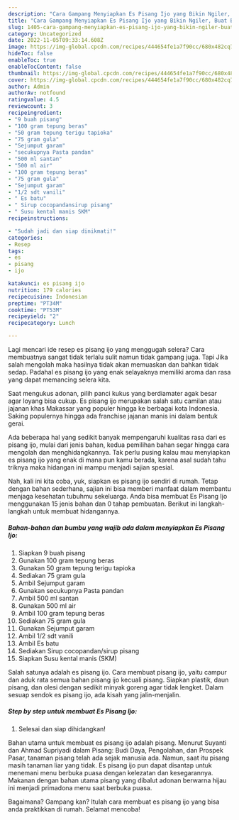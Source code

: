 ```yaml
---
description: "Cara Gampang Menyiapkan Es Pisang Ijo yang Bikin Ngiler, Buat Buka Puasa Menggugah Selera"
title: "Cara Gampang Menyiapkan Es Pisang Ijo yang Bikin Ngiler, Buat Buka Puasa Menggugah Selera"
slug: 1405-cara-gampang-menyiapkan-es-pisang-ijo-yang-bikin-ngiler-buat-buka-puasa-menggugah-selera
category: Uncategorized
date: 2022-11-05T09:33:14.608Z
image: https://img-global.cpcdn.com/recipes/444654fe1a7f90cc/680x482cq70/es-pisang-ijo-foto-resep-utama.jpg
hideToc: false
enableToc: true
enableTocContent: false
thumbnail: https://img-global.cpcdn.com/recipes/444654fe1a7f90cc/680x482cq70/es-pisang-ijo-foto-resep-utama.jpg
cover: https://img-global.cpcdn.com/recipes/444654fe1a7f90cc/680x482cq70/es-pisang-ijo-foto-resep-utama.jpg
author: Admin
authorAv: notfound
ratingvalue: 4.5
reviewcount: 3
recipeingredient:
- "9 buah pisang"
- "100 gram tepung beras"
- "50 gram tepung terigu tapioka"
- "75 gram gula"
- "Sejumput garam"
- "secukupnya Pasta pandan"
- "500 ml santan"
- "500 ml air"
- "100 gram tepung beras"
- "75 gram gula"
- "Sejumput garam"
- "1/2 sdt vanili"
- " Es batu"
- " Sirup cocopandansirup pisang"
- " Susu kental manis SKM"
recipeinstructions:

- "Sudah jadi dan siap dinikmati!"
categories:
- Resep
tags:
- es
- pisang
- ijo

katakunci: es pisang ijo 
nutrition: 179 calories
recipecuisine: Indonesian
preptime: "PT34M"
cooktime: "PT53M"
recipeyield: "2"
recipecategory: Lunch

---
```



Lagi mencari ide resep es pisang ijo yang menggugah selera? Cara membuatnya sangat tidak terlalu sulit namun tidak gampang juga. Tapi Jika salah mengolah maka hasilnya tidak akan memuaskan dan bahkan tidak sedap. Padahal es pisang ijo yang enak selayaknya memiliki aroma dan rasa yang dapat memancing selera kita.


Saat mengukus adonan, pilih panci kukus yang berdiamater agak besar agar loyang bisa cukup. Es pisang ijo merupakan salah satu camilan atau jajanan khas Makassar yang populer hingga ke berbagai kota Indonesia. Saking populernya hingga ada franchise jajanan manis ini dalam bentuk gerai.

Ada beberapa hal yang sedikit banyak mempengaruhi kualitas rasa dari es pisang ijo, mulai dari jenis bahan, kedua pemilihan bahan segar hingga cara mengolah dan menghidangkannya. Tak perlu pusing kalau mau menyiapkan es pisang ijo yang enak di mana pun kamu berada, karena asal sudah tahu triknya maka hidangan ini mampu menjadi sajian spesial.


Nah, kali ini kita coba, yuk, siapkan es pisang ijo sendiri di rumah. Tetap dengan bahan sederhana, sajian ini bisa memberi manfaat dalam membantu menjaga kesehatan tubuhmu sekeluarga. Anda bisa membuat Es Pisang Ijo menggunakan 15 jenis bahan dan 0 tahap pembuatan. Berikut ini langkah-langkah untuk membuat hidangannya.

<!--inarticleads1-->

##### Bahan-bahan dan bumbu yang wajib ada dalam menyiapkan Es Pisang Ijo:

1. Siapkan 9 buah pisang
1. Gunakan 100 gram tepung beras
1. Gunakan 50 gram tepung terigu tapioka
1. Sediakan 75 gram gula
1. Ambil Sejumput garam
1. Gunakan secukupnya Pasta pandan
1. Ambil 500 ml santan
1. Gunakan 500 ml air
1. Ambil 100 gram tepung beras
1. Sediakan 75 gram gula
1. Gunakan Sejumput garam
1. Ambil 1/2 sdt vanili
1. Ambil  Es batu
1. Sediakan  Sirup cocopandan/sirup pisang
1. Siapkan  Susu kental manis (SKM)


Salah satunya adalah es pisang ijo. Cara membuat pisang ijo, yaitu campur dan aduk rata semua bahan pisang ijo kecuali pisang. Siapkan plastik, daun pisang, dan olesi dengan sedikit minyak goreng agar tidak lengket. Dalam sesuap sendok es pisang ijo, ada kisah yang jalin-menjalin. 

<!--inarticleads2-->

##### Step by step untuk membuat Es Pisang Ijo:


1. Selesai dan siap dihidangkan!

Bahan utama untuk membuat es pisang ijo adalah pisang. Menurut Suyanti dan Ahmad Supriyadi dalam Pisang: Budi Daya, Pengolahan, dan Prospek Pasar, tanaman pisang telah ada sejak manusia ada. Namun, saat itu pisang masih tanaman liar yang tidak. Es pisang ijo pun dapat disantap untuk menemani menu berbuka puasa dengan kelezatan dan kesegarannya. Makanan dengan bahan utama pisang yang dibalut adonan berwarna hijau ini menjadi primadona menu saat berbuka puasa. 

Bagaimana? Gampang kan? Itulah cara membuat es pisang ijo yang bisa anda praktikkan di rumah. Selamat mencoba!
